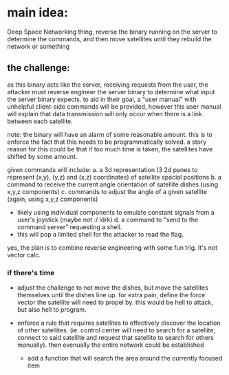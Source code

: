 # main idea:
Deep Space Networking thing, reverse the binary running on the server to determine the commands, and then move satellites until they rebuild the network or something

## the challenge:
as this binary acts like the server, receiving requests from the user, the
attacker must reverse engineer the server binary to determine what input the
server binary expects. to aid in their goal, a "user manual" with unhelpful
client-side commands will be provided, however this user manual will explain
that data transmission will only occur when there is a link between each
satellite.

note: the binary will have an alarm of some reasonable amount. this is to
      enforce the fact that this needs to be programmatically solved. a story
      reason for this could be that if too much time is taken, the satellites
      have shifted by some amount.

given commands will include:
a.  a 3d representation (3 2d panes to represent (x,y), (y,z) and (x,z)
    coordinates) of satellite spacial positions
b.  a command to receive the current angle orientation of satellite dishes (using
    x,y,z components)
c.  commands to adjust the angle of a given satellite (again, using x,y,z
    components)
  - likely using individual components to emulate constant signals from a user's
    joystick (maybe not :/ idrk)
d.  a command to "send to the command server" requesting a shell.
  - this will pop a limited shell for the attacker to read the flag.

yes, the plan is to combine reverse engineering with some fun trig. it's not
vector calc.

### if there's time
- adjust the challenge to not move the dishes, but move the satellites themselves
  until the dishes line up. for extra pain, define the force vector the satellite
  will need to propel by. this would be hell to attack, but also hell to program.

- enforce a rule that requires satellites to effectively discover the location
  of other satellites. (ie. control center will need to search for a satellite,
  connect to said satellite and request that satellite to search for others
  manually). then evenually the entire network could be established
  - add a function that will search the area around the currently focused item
